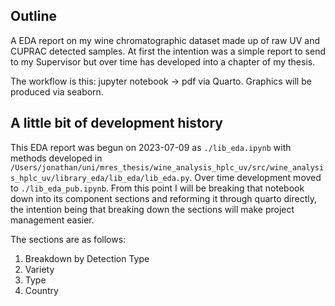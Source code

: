 ## Outline

A EDA report on my wine chromatographic dataset made up of raw UV and CUPRAC detected samples. At first the intention was a simple report to send to my Supervisor but over time has developed into a chapter of my thesis.

The workflow is this: jupyter notebook -> pdf via Quarto. Graphics will be produced via seaborn.

## A little bit of development history

This EDA report was begun on 2023-07-09 as `./lib_eda.ipynb` with methods developed in `/Users/jonathan/uni/mres_thesis/wine_analysis_hplc_uv/src/wine_analysis_hplc_uv/library_eda/lib_eda/lib_eda.py`. Over time development moved to `./lib_eda_pub.ipynb`. From this point I will be breaking that notebook down into its component sections and reforming it through quarto directly, the intention being that breaking down the sections will make project management easier.

The sections are as follows:

1. Breakdown by Detection Type
2. Variety
3. Type
4. Country

